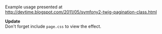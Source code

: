 Example usage presented at http://devtime.blogspot.com/2011/05/symfony2-twig-pagination-class.html

**Update**  
Don't forget include `page.css` to view the effect. 
